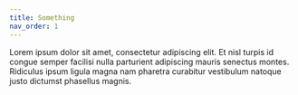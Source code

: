 ```yaml
---
title: Something
nav_order: 1
---
```

Lorem ipsum dolor sit amet, consectetur adipiscing elit. Et nisl turpis id congue semper facilisi nulla parturient adipiscing mauris senectus montes. Ridiculus ipsum ligula magna nam pharetra curabitur vestibulum natoque justo dictumst phasellus magnis.